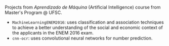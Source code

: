 Projects from *Aprendizado de Máquina* (Artificial Intelligence) course from Master's Program @ UFSC.

* `MachineLearningENEM2016`: uses classification and association techniques to achieve a better understanding of the social and economic context of the applicants in the ENEM 2016 exam.
* `cnn-ocr`: uses convolutional neural networks for number prediction.